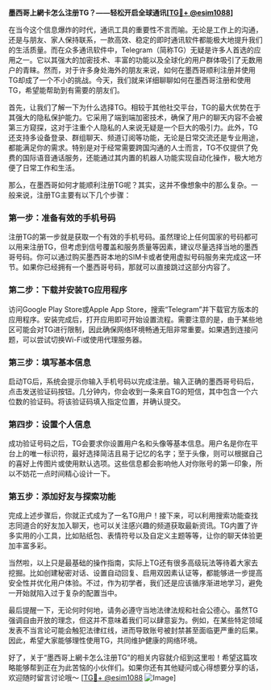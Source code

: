 **墨西哥上網卡怎么注册TG？——轻松开启全球通讯[[TG💪+ @esim1088](https://t.me/s/esim1088)]**

在当今这个信息爆炸的时代，通讯工具的重要性不言而喻。无论是工作上的沟通，还是与朋友、家人保持联系，一款高效、稳定的即时通讯软件都能极大地提升我们的生活质量。而在众多通讯软件中，Telegram（简称TG）无疑是许多人首选的应用之一。它以其强大的加密技术、丰富的功能以及全球化的用户群体吸引了无数用户的青睐。然而，对于许多身处海外的朋友来说，如何在墨西哥顺利注册并使用TG却成了一个不小的挑战。今天，我们就来详细聊聊如何在墨西哥注册和使用TG，希望能帮助到有需要的朋友们。

首先，让我们了解一下为什么选择TG。相较于其他社交平台，TG的最大优势在于其强大的隐私保护能力。它采用了端到端加密技术，确保了用户的聊天内容不会被第三方窥探，这对于注重个人隐私的人来说无疑是一个巨大的吸引力。此外，TG还支持多设备登录、群组聊天、频道订阅等功能，无论是日常交流还是专业用途，都能满足你的需求。特别是对于经常需要跨国沟通的人士而言，TG不仅提供了免费的国际语音通话服务，还能通过其内置的机器人功能实现自动化操作，极大地方便了日常工作和生活。

那么，在墨西哥如何才能顺利注册TG呢？其实，这并不像想象中的那么复杂。一般来说，注册TG主要有以下几个步骤：

### 第一步：准备有效的手机号码

注册TG的第一步就是获取一个有效的手机号码。虽然理论上任何国家的号码都可以用来注册TG，但考虑到信号覆盖和服务质量等因素，建议尽量选择当地的墨西哥号码。你可以通过购买墨西哥本地的SIM卡或者使用虚拟号码服务来完成这一环节。如果你已经拥有一个墨西哥号码，那就可以直接跳过这部分内容了。

### 第二步：下载并安装TG应用程序

访问Google Play Store或Apple App Store，搜索“Telegram”并下载官方版本的应用程序。安装完成后，打开应用即可开始设置流程。需要注意的是，由于某些地区可能会对TG进行限制，因此确保网络环境畅通无阻非常重要。如果遇到连接问题，可以尝试切换Wi-Fi或使用代理服务器。

### 第三步：填写基本信息

启动TG后，系统会提示你输入手机号码以完成注册。输入正确的墨西哥号码后，点击发送验证码按钮。几分钟内，你会收到一条来自TG的短信，其中包含一个六位数的验证码。将该验证码填入指定位置，并确认提交。

### 第四步：设置个人信息

成功验证号码之后，TG会要求你设置用户名和头像等基本信息。用户名是你在平台上的唯一标识符，最好选择简洁且易于记忆的名字；至于头像，则可以根据自己的喜好上传图片或使用默认选项。这些信息都会影响他人对你账号的第一印象，所以不妨花一点时间精心设计一下。

### 第五步：添加好友与探索功能

完成上述步骤后，你就正式成为了一名TG用户！接下来，可以利用搜索功能查找志同道合的好友加入聊天，也可以关注感兴趣的频道获取最新资讯。TG内置了许多实用的小工具，比如贴纸包、表情符号以及自定义主题等等，让你的聊天体验更加丰富多彩。

当然啦，以上只是最基础的操作指南，实际上TG还有很多高级玩法等待着大家去挖掘。比如创建秘密对话、设置自动回复、启用双因素认证等，都能够进一步提高安全性并优化用户体验。不过，作为初学者，我们还是应该循序渐进地学习，避免一开始就陷入过于复杂的配置当中。

最后提醒一下，无论何时何地，请务必遵守当地法律法规和社会公德心。虽然TG强调自由开放的理念，但这并不意味着我们可以肆意妄为。例如，在某些特定领域发表不当言论可能会触犯法律红线，进而导致账号被封禁甚至面临更严重的后果。因此，希望大家能够理性使用TG，共同维护健康的网络环境。

好了，关于“墨西哥上網卡怎么注册TG”的相关内容就介绍到这里啦！希望这篇攻略能够帮到正在为此苦恼的小伙伴们。如果你还有其他疑问或心得想要分享的话，欢迎随时留言讨论哦～ [[TG💪+ @esim1088](https://t.me/s/esim1088) ![Image](https://i.postimg.cc/4NQfJmqS/Snipaste-2025-05-13-00-14-12.png)]